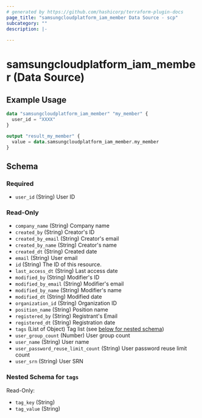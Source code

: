 ```yaml
---
# generated by https://github.com/hashicorp/terraform-plugin-docs
page_title: "samsungcloudplatform_iam_member Data Source - scp"
subcategory: ""
description: |-
  
---
```


# samsungcloudplatform_iam_member (Data Source)



## Example Usage

```terraform
data "samsungcloudplatform_iam_member" "my_member" {
  user_id = "XXXX"
}

output "result_my_member" {
  value = data.samsungcloudplatform_iam_member.my_member
}
```

<!-- schema generated by tfplugindocs -->
## Schema

### Required

- `user_id` (String) User ID

### Read-Only

- `company_name` (String) Company name
- `created_by` (String) Creator's ID
- `created_by_email` (String) Creator's email
- `created_by_name` (String) Creator's name
- `created_dt` (String) Created date
- `email` (String) User email
- `id` (String) The ID of this resource.
- `last_access_dt` (String) Last access date
- `modified_by` (String) Modifier's ID
- `modified_by_email` (String) Modifier's email
- `modified_by_name` (String) Modifier's name
- `modified_dt` (String) Modified date
- `organization_id` (String) Organization ID
- `position_name` (String) Position name
- `registered_by` (String) Registrant's Email
- `registered_dt` (String) Registration date
- `tags` (List of Object) Tag list (see [below for nested schema](#nestedatt--tags))
- `user_group_count` (Number) User group count
- `user_name` (String) User name
- `user_password_reuse_limit_count` (String) User password reuse limit count
- `user_srn` (String) User SRN

<a id="nestedatt--tags"></a>
### Nested Schema for `tags`

Read-Only:

- `tag_key` (String)
- `tag_value` (String)


